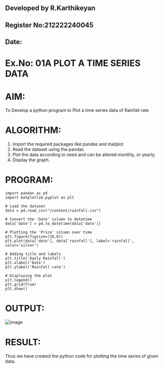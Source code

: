 ## Developed by R.Karthikeyan
## Register No:212222240045
## Date:
# Ex.No: 01A PLOT A TIME SERIES DATA
 

# AIM:
To Develop a python program to Plot a time series data of Rainfall rate 
# ALGORITHM:
1. Import the required packages like pandas and matplot
2. Read the dataset using the pandas
4. Plot the data according to need and can be altered monthly, or yearly.
5. Display the graph.
# PROGRAM:
```
import pandas as pd
import matplotlib.pyplot as plt

# Load the dataset
data = pd.read_csv("/content/rainfall.csv")

# Convert the 'Date' column to datetime
data['date'] = pd.to_datetime(data['date'])

# Plotting the 'Price' column over time
plt.figure(figsize=(10,6))
plt.plot(data['date'], data['rainfall'], label='rainfall', color='silver')

# Adding title and labels
plt.title('Daily Rainfall')
plt.xlabel('Date')
plt.ylabel('Rainfall rate')

# Displaying the plot
plt.legend()
plt.grid(True)
plt.show()
```

# OUTPUT:
![image](https://github.com/user-attachments/assets/1d35a978-18ac-4469-9100-9ae5521d90ca)






# RESULT:
Thus we have created the python code for plotting the time series of given data.
